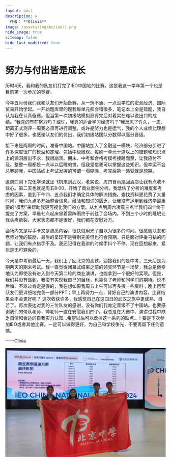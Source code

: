 ```yaml
---
layout: post
description: >
  作者： **Olivia**
image: /assets/img/mc/ieo/1.png
hide_image: true
sitemap: false
hide_last_modified: true
---
```


# 努力与付出皆是成长

历时4天，我和我的队友们打完了IEO中国站的比赛。这是我这一学年第一个也是目前第一次参加的竞赛。

今年五月份我们我和队友们开始备赛，从一窍不通、一点没学过的宏观经济、国际贸易开始学起。一开始题库里的题我每单元都会错很多，笔记本上全是错题，我自认为我在认真备赛。但当第一次初级站模拟测评完后对着实在难以说出口的成绩。“我真的有在努力吗？或许，我真的适合学习经济吗？”我反思了许久，一周、距离正式测评一周我必须再进行调整。或许是努力也是运气，我的个人成绩比理想中好了很多。也感谢队友们的付出，我们初级站团队分数得以高分晋级。

接下来是两周的时间，准备中国站。中国站加入了金融这一模块，经济部分引进了许多深度很广的模型和定理，包括中级微观。每刷一单元十道以上的错题和知识点上的漏洞层出不求，我很崩溃。期末、中考和合格考模考接踵而至，让我应付不及。整整一周都是一点半以后睡的觉，但我坚信我可以掌握这些知识。但幸运不会总眷顾我，中国站线上考试发挥的可谓一塌糊涂，考完后第一感受就是想哭。

这周四刚下完化学课就坐飞机来到武汉，老实说，周四冒雨跑回酒店让我有点收不住心。第二天也就是周五8:00，开始了商业案例分析。我低估了分析的难度和考虑的因素，直到下午四、五点我们才确定具体的解决措施。查找资料更花费了大量时间，我们九点多开始整合信息。经验和知识的匮乏，让我没有运用到经济学最重要的“模型”来帮助我更可视化我们的方案。从九点到周六凌晨三点半我们四个终于提交了方案，早晨七点起床冒着雷阵雨终于前往了会场内。不到三个小时的睡眠让我头疼欲裂，大家状态都不是很好，我们都在安慰对方。

会场内又是写手卡又是熟悉内容，很快就用光了自以为很多的时间。很感谢队友和老师对我的鼓励，最后的呈现不是特别完美但也符合预期。只是面对评委刁钻的问题，让我们有点措手不及。我还记得在我讲的时候手抖个不停。现在回想起来，紧张是无可避免的。

今天是中考前最后一天，我们上了回北京的高铁。迎接我们的是中考，三天后是为期两天的期末考试。我一直觉得闭幕式结束之前的领奖环节是一场梦，我总是侥幸地认为即使没有进入到今天第二轮的商业演讲，也能拿到一个很好的奖项。但是，我们并没有做到，我没有实现我自己的目标，也辜负了老师和同学们的期待。说不后悔、不难过肯定是假的，我在想如果我周五上午可以再多搜一些资料；晚上再帮队友们更详细地完善一部分PPT；早上再努力一点，背好自己的演讲内容，比赛结果会不会更好呢？
这次收获许多，我感觉自己在这四日的武汉之旅中更成熟、自若了。再次表达对我的三位队友的感谢，没有你们我肯定晋级不了中国站。也要感谢我们的带队老师，帅老师一直在安慰我们四个。我总是在大赛中、演讲过程中缺乏自信和合适的自我实力认知…希望以后可以改掉这一系列的缺点…！要是下次参加IEO或者其他比赛。一定可以做得更好，为自己和学校争光，不要再留下任何遗憾。

——Olivia

![](../../assets/img/mc/ieo/1.png)